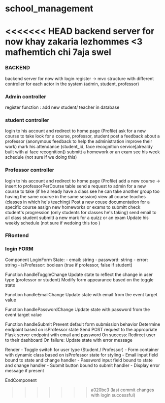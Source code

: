 # school_management

<<<<<<< HEAD
backend server for now
khay zakaria lezhommes <3
mafhemtich chi 7aja swel
=======
### BACKEND

backend server for now with login register
-> mvc structure with different controller for each actor in the system (admin, student, professor)

### Admin controller

register function : add new student/ teacher in database

### student controller

login to his account and redirect to home page (Profile)
ask for a new course to take
look for a course, professor, student
post a feedback about a professor (anonymous feedback to help the administration improve their work)
mark his attendance (student_id, face recognition service[alrealdy built with ai face recognition])
submitt a homework or an exam
see his week schedule (not sure if we doing this)

### Professor controller

login to his account and redirect to home page (Profile)
add a new course -> insert to professorPerCourse table
send a request to admin for a new course to take (if he already have a class see he can take another group too having the same course in the same session)
view all course teaches (classes in which he's teaching)
Post a new couse documentation for a specific course
assign new homeworks or exams to submitt
check student's progression (only students for classes he's taking)
send email to all class student
submitt a new mark for a quizz or an exam
Update his weekly schedule (not sure if wedoing this too )


### FRontend

### login FORM
Component LoginForm
  State:
    - email: string
    - password: string
    - error: string
    - isProfessor: boolean (true if professor, false if student)

  Function handleToggleChange
    Update state to reflect the change in user type (professor or student)
    Modify form appearance based on the toggle state

  Function handleEmailChange
    Update state with email from the event target value

  Function handlePasswordChange
    Update state with password from the event target value

  Function handleSubmit
    Prevent default form submission behavior
    Determine endpoint based on isProfessor state
    Send POST request to the appropriate Flask server endpoint with email and password
    On success:
      Redirect user to their dashboard
    On failure:
      Update state with error message

  Render
    - Toggle switch for user type (Student / Professor)
    - Form container with dynamic class based on isProfessor state for styling
      - Email input field bound to state and change handler
      - Password input field bound to state and change handler
      - Submit button bound to submit handler
      - Display error message if present

EndComponent
>>>>>>> a020bc3 (last commit changes with login successful)
